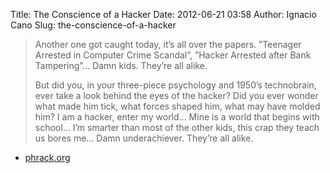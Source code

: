 Title: The Conscience of a Hacker
Date: 2012-06-21 03:58
Author: Ignacio Cano
Slug: the-conscience-of-a-hacker

> Another one got caught today, it’s all over the papers. ”Teenager
>  Arrested in Computer Crime Scandal”, ”Hacker Arrested after Bank
> Tampering”...
>  Damn kids. They’re all alike.
>
> But did you, in your three-piece psychology and 1950’s technobrain,
>  ever take a look behind the eyes of the hacker? Did you ever wonder
> what
>  made him tick, what forces shaped him, what may have molded him?
>  I am a hacker, enter my world...
>  Mine is a world that begins with school... I’m smarter than most of
>  the other kids, this crap they teach us bores me...
>  Damn underachiever. They’re all alike.

- [phrack.org][]

  [phrack.org]: http://www.phrack.org/issues.html?issue=7&id=3&mode=txt
    "The Conscience of a Hacker"
